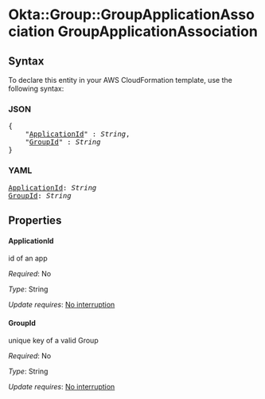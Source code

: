 # Okta::Group::GroupApplicationAssociation GroupApplicationAssociation

## Syntax

To declare this entity in your AWS CloudFormation template, use the following syntax:

### JSON

<pre>
{
    "<a href="#applicationid" title="ApplicationId">ApplicationId</a>" : <i>String</i>,
    "<a href="#groupid" title="GroupId">GroupId</a>" : <i>String</i>
}
</pre>

### YAML

<pre>
<a href="#applicationid" title="ApplicationId">ApplicationId</a>: <i>String</i>
<a href="#groupid" title="GroupId">GroupId</a>: <i>String</i>
</pre>

## Properties

#### ApplicationId

id of an app

_Required_: No

_Type_: String

_Update requires_: [No interruption](https://docs.aws.amazon.com/AWSCloudFormation/latest/UserGuide/using-cfn-updating-stacks-update-behaviors.html#update-no-interrupt)

#### GroupId

unique key of a valid Group

_Required_: No

_Type_: String

_Update requires_: [No interruption](https://docs.aws.amazon.com/AWSCloudFormation/latest/UserGuide/using-cfn-updating-stacks-update-behaviors.html#update-no-interrupt)

